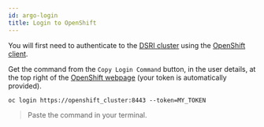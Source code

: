 ```yaml
---
id: argo-login
title: Login to OpenShift
---
```


You will first need to authenticate to the [DSRI cluster](https://app.dsri.unimaas.nl:8443/) using the [OpenShift client](https://www.okd.io/download.html).

Get the command from the `Copy Login Command` button, in the user details, at the top right of the [OpenShift webpage](https://app.dsri.unimaas.nl:8443/) (your token is automatically provided).

```shell
oc login https://openshift_cluster:8443 --token=MY_TOKEN
```

> Paste the command in your terminal.

<!-- ![](/img/getting-started-preparation-verify.png) -->